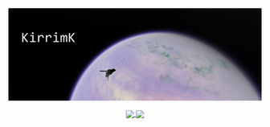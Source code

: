 <!--- - 👋 Hi, I’m @KirrimK
- 👀 I’m interested in ...
- 🌱 I’m currently learning ...
- 💞️ I’m looking to collaborate on ...
- 📫 How to reach me ...

<!---
KirrimK/KirrimK is a ✨ special ✨ repository because its `README.md` (this file) appears on your GitHub profile.
You can click the Preview link to take a look at your changes.
--->

<a href="">
  <img align="center" src="https://raw.githubusercontent.com/KirrimK/KirrimK/main/screenshot107_prof.png" />
</a>

<br>
<br>

<div align="center">
  <a href="https://github.com/KirrimK/github-readme-stats">
    <img align="center" src="https://github-readme-stats-git-master-kirrimk.vercel.app/api?username=KirrimK" />
  </a>
  <a href="https://github.com/ryo-ma/">
    <img align="center" src="https://github-profile-trophy.vercel.app/?username=KirrimK&row=2&column=3" />
  </a>
</div>
